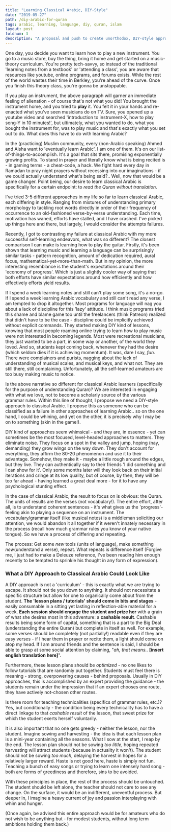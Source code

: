 ```yaml
---
title: "Learning Classical Arabic, DIY-Style"
date: "2019-05-27"
path: /diy-arabic-for-quran
tags: arabic, learning, language, diy, quran, islam
layout: post
foldnum: 3
description: "A proposal and push to create unorthodox, DIY-style approaches to  (literally) understand the Quran."
---
```


One day, you decide you want to learn how to play a new instrument. You go to a music store, buy the thing, bring it home and get started on a music-theory curriculum. You're pretty tech-savvy, so instead of the traditional 'learning notes from a textbook' or 'attending a class', you are aware that resources like youtube, online programs, and forums exists. While the rest of the world wastes their time in Berkley, you're ahead of the curve. Once you finish this theory class, you're gonna be unstoppable.

If you play an instrument, the above paragraph will garner an immediate feeling of alienation - of course that's not what you did! You brought the instrument home, and you tried to **play** it. You felt it in your hands and re-enacted what you've seen musicians do on TV. Sure, you opened up a youtube video and searched 'introduction to instrument-X, how to play song-Y in 10 minutes!', but ultimately, what you wanted to do, what you bought the instrument for, was to play music and that's exactly what you set out to do. What does this have to do with learning Arabic?

In the (practicing) Muslim community, every (non-Arabic speaking) Ahmed and Aisha want to 'eventually learn Arabic'. I am one of them. It's on our list-of-things-to-accomplish. It's a goal that sits there, promising exponentially growing profits. To stand in prayer and literally know what is being recited is - in gaming terms - a cheat-code, a hack. We fight hard every day in Ramadan to pray night prayers without recessing into our imaginations - if we could actually understand what's being said?.. Well, now that would be a game changer. Point being, our desire to learn classical Arabic is specifically for a certain endpoint: to *read the Quran without translation*.

I've tried 3-5 different approaches in my life so far to learn classical Arabic, each differing in style. Ranging from mixtures of understanding primary morphology to tackling root words directly in order of their frequency of occurrence to an old-fashioned verse-by-verse understanding. Each time, motivation has waned, efforts have stalled, and I have crashed. I've picked up things here and there, but largely, I would consider the attempts failures.

Recently, I got to contrasting my failure at classical Arabic with my more successful self-learning endeavors, what was so different? The closest comparison I can make is learning how to play the guitar. Firstly, it's been shown that learning music and learning a language can be surprisingly similar tasks - pattern recognition, amount of dedication required, aural focus, mathematical-yet-more-than-math. But in my opinion, the more interesting resemblance is the student's expectations around their 'economy of progress'. Which is just a slightly cooler way of saying that both efforts have similar expectations around how efficiently and how effectively efforts yield results.

If I spend a week learning notes and still can't play some song, it's a no-go. If I spend a week learning Arabic vocabulary and still can't read any verse, I am tempted to drop it altogether. Most programs for language will nag you about a lack of discipline for this 'lazy' attitude. I think music programs tried this shame and blame game too until the freelancers (think Patreon) realized that didn't have to be the case - discipline could be implicitly achieved without explicit commands. They started making DIY kind of lessons, knowing that most people roaming online trying to learn how to play music were not interested in becoming legends. Most were recreational musicians, they just wanted to be a part, in some way or another, of the world they loved. And so, students kept coming back, whenever they had the desire (which seldom dies if it is achieving momentum). It was, dare I say, *fun*. There were complainers and purists, nagging about the lack of understanding of musical scales, and musical keys, and what not. They are still there, still complaining. Unfortunately, all the self-learned amateurs are too busy making music to notice.

Is the above narrative so different for classical Arabic learners (specifically for the purpose of understanding Quran)? We are interested in engaging with what we love, not to become a scholarly source of the various grammar rules. Within this line of thought, I propose we need a DIY-style approach to classical Arabic. I propose this as someone who can be classified as a failure in other approaches of learning Arabic.. so on the one hand, I could be whining, and yet on the other, it is precisely why I may be on to something (skin in the game!).

DIY kind of approaches seem whimsical - and they are, in essence - yet can sometimes be the most focused, level-headed approaches to matters. They eliminate noise. They focus on a spot in the valley and jump, hoping (nay, demanding) they grow wings on the way down. They don't account for everything, they affirm the 80-20 phenomenon and use it to their advantage. Somehow, they make it - maybe a little rough around the edges, but they live. They can authentically say to their friends 'I did something and I can show for it'. Only some months later will they look back on their initial iterations and cringe at its low quality, but of course, by then, they will be too far ahead - having learned a great deal more - for it to have any psychological stunting effect.

In the case of classical Arabic, the result to focus on is obvious: the Quran. The units of results are the verses (not vocabulary!). The entire effort, after all, is to understand coherent sentences - it's what gives us the 'progress'-feeling akin to playing a sequence on an instrument. The vocabulary/grammar itself (like musical notes) is a middleman soliciting our attention, we would abandon it all together if it weren't innately necessary in the process (recall how much grammar rules you know of your native tongue). So we have a process of differing and repeating. 

The process: Get some *new* tools (units of language), make something *new*(understand a verse), repeat. What repeats is difference itself (Forgive me, I just had to make a Deleuze reference, I've been reading him enough recently to be tempted to sprinkle his thought in any form of expression).

### What a DIY Approach to Classical Arabic Could Look Like

A DIY approach is not a 'curriculum' - this is exactly what we are trying to escape. It should not tie you down to anything. It should not necessitate a specific structure but allow for one to organically come about from the student. **The 'lesson plans / tutorials' should come in bits and stages** - easily consumable in a sitting yet lasting in reflection-able material for a week. **Each session should engage the student and prize her** with a grain of what she desires most in this adventure: a **cashable result**. Cashable results being some form of capital, something that is a part to the Big Deal (understanding the entire Quran) but complete in itself as well. For example, some verses should be completely (not partially!) readable even if they are easy verses - if I hear them in prayer or recite them, a light should come on atop my head. If I am around friends and the sentence is said, I should be able to grasp at some social attention by claiming, "*ah, that means..* **[insert english translation here]**".

Furthermore, these lesson plans should be *optimized* - no one likes to follow tutorials that are randomly put together. Students must feel there is meaning - strong, overpowering causes - behind proposals. Usually in DIY approaches, this is accomplished by an expert providing the guidance - the students remain under the impression that if an expert chooses one route, they have actively not-chosen other routes.

Is there room for teaching technicalities (specifics of grammar rules, etc.)? Yes, but conditionally - the condition being every technicality has to have a direct linkage to that *cashable result* of the lesson, that sweet prize for which the student exerts herself voluntarily.

It is also important that no one gets greedy - neither the lesson, nor the student. Imagine sowing and harvesting - the idea is that each lesson plan is a mini-year containing all the seasons. What I sow at the start, I reap by the end. The lesson plan should not be sowing *too little*, hoping repeated harvesting will attract students (because in actuality it won't). The student should not be sowing *too much*, delaying the harvest in hopes for a relatively larger reward. Haste is not good here, haste is simply not fun. Teaching a bunch of easy songs or trying to learn one intensely hard song - both are forms of greediness and therefore, sins to be avoided.

With these principles in place, the rest of the process should be untouched. The student should be left alone, the teacher should not care to see any change. On the surface, it would be an indifferent, uneventful process. But deeper in, I imagine a heavy current of joy and passion interplaying with whim and hunger.

(Once again, be advised this entire approach would be for amateurs who do not wish to be anything but - for modest students, without long term ambitions holding them back.)